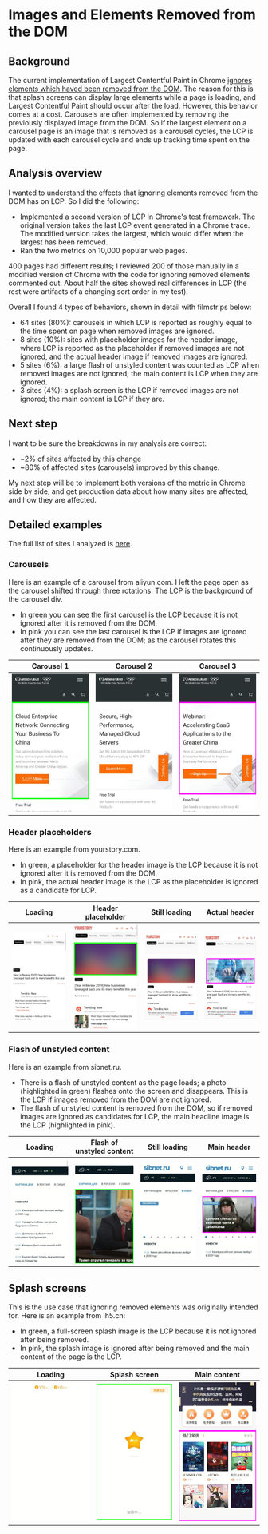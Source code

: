 # Images and Elements Removed from the DOM

## Background
The current implementation of Largest Contentful Paint in Chrome
[ignores elements which haved been removed from the DOM](https://github.com/WICG/largest-contentful-paint#ignore-removed-elements).
The reason for this is that splash screens can display large elements while a
page is loading, and Largest Contentful Paint should occur after the load.
However, this behavior comes at a cost. Carousels are often implemented by
removing the previously displayed image from the DOM. So if the largest
element on a carousel page is an image that is removed as a carousel cycles,
the LCP is updated with each carousel cycle and ends up tracking time spent
on the page.

## Analysis overview
I wanted to understand the effects that ignoring elements removed from the DOM
has on LCP. So I did the following:

  * Implemented a second version of LCP in Chrome's test framework. The original
    version takes the last LCP event generated in a Chrome trace. The modified
    version takes the largest, which would differ when the largest has been
    removed.
  * Ran the two metrics on 10,000 popular web pages.

400 pages had different results; I reviewed 200 of those manually in a modified
version of Chrome with the code for ignoring removed elements commented out.
About half the sites showed real differences in LCP (the rest were artifacts
of a changing sort order in my test).

Overall I found 4 types of behaviors, shown in detail with filmstrips below:
  * 64 sites (80%): carousels in which LCP is reported as roughly equal to the time
    spent on page when removed images are ignored.
  * 8 sites (10%): sites with placeholder images for the header image, where LCP
    is reported as the placeholder if removed images are not ignored, and the
    actual header image if removed images are ignored.
  * 5 sites (6%): a large flash of unstyled content was counted as LCP when
    removed images are not ignored; the main content is LCP when they
    are ignored.
  * 3 sites (4%): a splash screen is the LCP if removed images are not ignored;
    the main content is LCP if they are.

## Next step

I want to be sure the breakdowns in my analysis are correct:

  * ~2% of sites affected by this change
  * ~80% of affected sites (carousels) improved by this change.

My next step will be to implement both versions of the metric in Chrome side by side,
and get production data about how many sites are affected, and how they are affected.

## Detailed examples

The full list of sites I analyzed is [here](https://docs.google.com/spreadsheets/d/1GL7w_sHUXuZGm8WTEMScRowIjgJw_ktKpSj2NZyHL_I/edit?usp=sharing).

### Carousels

Here is an example of a carousel from aliyun.com. I left the page open as the
carousel shifted through three rotations. The LCP is the background of the
carousel div.
  * In green you can see the first carousel is the LCP because it is not ignored after it is removed from the DOM.
  * In pink you can see the last carousel is the LCP if images are ignored after they are removed from the DOM;
    as the carousel rotates this continuously updates.

Carousel 1 | Carousel 2 | Carousel 3
-----------|------------|-----------
![](aliyun/filmstrip_1.png) | ![](aliyun/filmstrip_2.png) | ![](aliyun/filmstrip_3.png)

### Header placeholders

Here is an example from yourstory.com.
  * In green, a placeholder for the header image is the LCP because it is not ignored after it is removed from the DOM.
  * In pink, the actual header image is the LCP as the placeholder is ignored as a candidate for LCP.

Loading | Header placeholder | Still loading | Actual header
--------|--------------------|---------------|--------------
![](yourstory/filmstrip_1.png) | ![](yourstory/filmstrip_2.png) | ![](yourstory/filmstrip_3.png) | ![](yourstory/filmstrip_4.png)

### Flash of unstyled content

Here is an example from sibnet.ru.
  * There is a flash of unstyled content as the page loads; a photo
    (highlighted in green) flashes onto the screen and disappears. This is the
    LCP if images removed from the DOM are not ignored.
  * The flash of unstyled content is removed from the DOM, so if removed images
    are ignored as candidates for LCP, the main headline image is the LCP
    (highlighted in pink).

Loading | Flash of unstyled content | Still loading | Main header
--------|---------------------------|---------------|------------
![](sibnet/filmstrip_1.png) | ![](sibnet/filmstrip_2.png) | ![](sibnet/filmstrip_3.png) | ![](sibnet/filmstrip_4.png)

## Splash screens
This is the use case that ignoring removed elements was originally intended for.
Here is an example from ih5.cn:
  * In green, a full-screen splash image is the LCP because it is not ignored
    after being removed.
  * In pink, the splash image is ignored after being removed and the main
    content of the page is the LCP.

Loading | Splash screen | Main content
--------|---------------|-------------
![](ih5/filmstrip_1.png) | ![](ih5/filmstrip_2.png) | ![](ih5/filmstrip_3.png)
